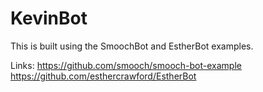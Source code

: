 # KevinBot
This is built using the SmoochBot and EstherBot examples. 

Links: 
https://github.com/smooch/smooch-bot-example 
https://github.com/esthercrawford/EstherBot
